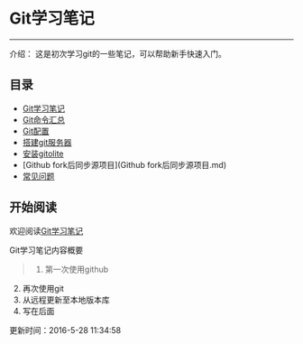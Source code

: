 
# Git学习笔记

---

介绍：
这是初次学习git的一些笔记，可以帮助新手快速入门。

## 目录 

- [Git学习笔记](Git学习笔记.md)
- [Git命令汇总](Git命令汇总.md)
- [Git配置](Git配置.md)
- [搭建git服务器](搭建git服务器.md)
- [安装gitolite](安装gitolite.md)
- [Github fork后同步源项目](Github fork后同步源项目.md)
- [常见问题](常见问题.md)


## 开始阅读
欢迎阅读[Git学习笔记](Git学习笔记.md)

Git学习笔记内容概要
>1. 第一次使用github
2. 再次使用git
3. 从远程更新至本地版本库
4. 写在后面


更新时间：2016-5-28 11:34:58
